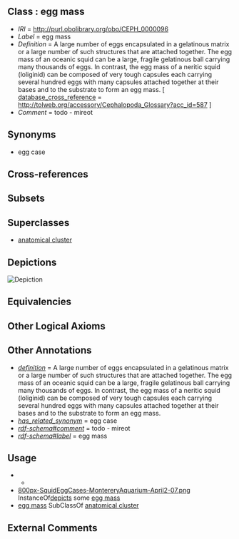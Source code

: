 
## Class : egg mass

 * *IRI* = http://purl.obolibrary.org/obo/CEPH_0000096
 * *Label* = egg mass
 * *Definition* = A large number of eggs encapsulated in a gelatinous matrix or a large number of such structures that are attached together. The egg mass of an oceanic squid can be a large, fragile gelatinous ball carrying many thousands of eggs. In contrast, the egg mass of a neritic squid (loliginid) can be composed of very tough capsules each carrying several hundred eggs with many capsules attached together at their bases and to the substrate to form an egg mass. [ [database_cross_reference](../../ef/oboInOwl#hasDbXref.md) = http://tolweb.org/accessory/Cephalopoda_Glossary?acc_id=587 ]
 * *Comment* = todo - mireot

## Synonyms

 * egg case

## Cross-references


## Subsets


## Superclasses

 * [anatomical cluster](../../UBERON/77/UBERON_0000477.md)

## Depictions

![Depiction](http://upload.wikimedia.org/wikipedia/commons/thumb/3/33/SquidEggCases-MontereryAquarium-April2-07.png/800px-SquidEggCases-MontereryAquarium-April2-07.png)

## Equivalencies


## Other Logical Axioms


## Other Annotations

 * *[definition](../../IAO/15/IAO_0000115.md)* = A large number of eggs encapsulated in a gelatinous matrix or a large number of such structures that are attached together. The egg mass of an oceanic squid can be a large, fragile gelatinous ball carrying many thousands of eggs. In contrast, the egg mass of a neritic squid (loliginid) can be composed of very tough capsules each carrying several hundred eggs with many capsules attached together at their bases and to the substrate to form an egg mass.
 * *[has_related_synonym](../../ym/oboInOwl#hasRelatedSynonym.md)* = egg case
 * *[rdf-schema#comment](../../nt/rdf-schema#comment.md)* = todo - mireot
 * *[rdf-schema#label](../../el/rdf-schema#label.md)* = egg mass

## Usage

 * -
 * [800px-SquidEggCases-MontereryAquarium-April2-07.png](../../ng/800px-SquidEggCases-MontereryAquarium-April2-07.png.md) InstanceOf[depicts](../../ts/depicts.md) some [egg mass](../../CEPH/96/CEPH_0000096.md)
 * [egg mass](../../CEPH/96/CEPH_0000096.md) SubClassOf [anatomical cluster](../../UBERON/77/UBERON_0000477.md)

## External Comments

